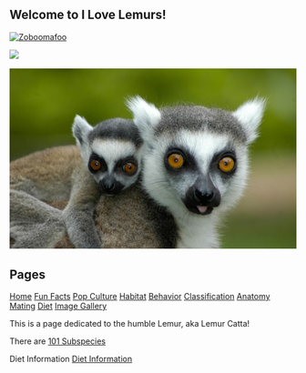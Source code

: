 ## Welcome to I Love Lemurs!

[![Zoboomafoo](http://elmodenafrontline.com/wp-content/uploads/2014/11/zoob-ready.jpg)](https://www.youtube.com/watch?v=YYxgJCSlCKM)

![](http://www.reactiongifs.us/wp-content/uploads/2013/10/nuh_uh_conan_obrien.gif)

![BabyLemur](/images/baby-lemur-hitching-a-ride-with-mom.jpg)

## Pages
[Home](/README.md)
[Fun Facts](/facts.md)
[Pop Culture](/pop-culture.md)
[Habitat](/anatomy.md)
[Behavior](/behavior.md)
[Classification](/classification.md)
[Anatomy](/anatomy.md)
[Mating](/mating.md)
[Diet](/diet.md)
[Image Gallery](/ImageGallery.md)

This is a page dedicated to the humble Lemur, aka Lemur Catta!

There are [101 Subspecies](https://en.wikipedia.org/wiki/List_of_lemur_species)

Diet Information [Diet Information](https://en.wikipedia.org/wiki/Lemur#Diet)
